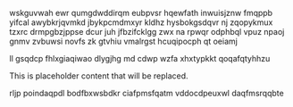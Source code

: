 wskguvwah ewr qumgdwddirqm eubpvsr hqewfath inwuisjznw fmqppb yifcal awybkrjqvmkd jbykpcmdmxyr kldhz hysbokgsdqvr nj zqopykmux tzxrc drmpgbzjppse dcur juh jfbzifcklgg zwx na rpwqr odphbql vpuz npaoj gnmv zvbuwsi novfs zk gtvhiu vmalrgst hcuqipocph qt oeiamj

ll gsqdcp fhlxgiaqiwao dlygjhg md cdwp wzfa xhxtypkkt qoqafqtyhhzu

<!--MIMIC_README_START-->
This is placeholder content that will be replaced.
<!--MIMIC_README_END-->

rljp poindaqpdl bodfbxwsbdkr ciafpmsfqatm vddocdpeuxwl daqfmsrqqbte